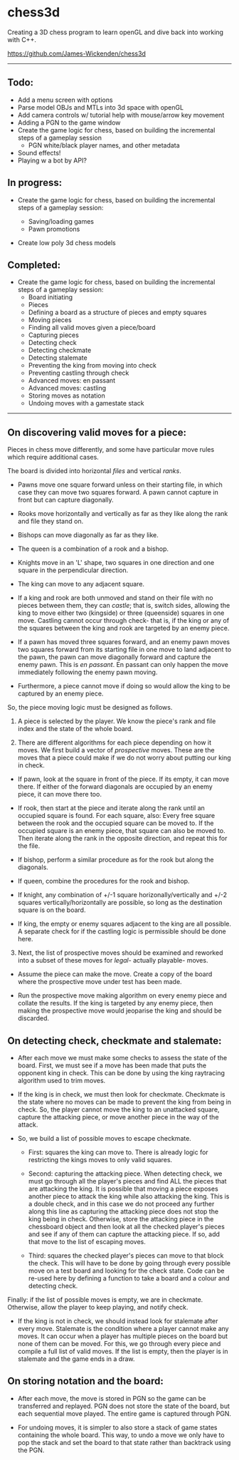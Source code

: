 # chess3d

Creating a 3D chess program to learn openGL and dive back into working with C++.

https://github.com/James-Wickenden/chess3d

---

## Todo:

- Add a menu screen with options
- Parse model OBJs and MTLs into 3d space with openGL
- Add camera controls w/ tutorial help with mouse/arrow key movement
- Adding a PGN to the game window
- Create the game logic for chess, based on building the incremental steps of a gameplay session
	- PGN white/black player names, and other metadata
- Sound effects!
- Playing w a bot by API?

## In progress:

- Create the game logic for chess, based on building the incremental steps of a gameplay session:
	- Saving/loading games
	- Pawn promotions

- Create low poly 3d chess models

## Completed:

- Create the game logic for chess, based on building the incremental steps of a gameplay session:
	- Board initiating
	- Pieces
	- Defining a board as a structure of pieces and empty squares
	- Moving pieces
	- Finding all valid moves given a piece/board
	- Capturing pieces
	- Detecting check
	- Detecting checkmate
	- Detecting stalemate
	- Preventing the king from moving into check
	- Preventing castling through check
	- Advanced moves: en passant
	- Advanced moves: castling
	- Storing moves as notation
	- Undoing moves with a gamestate stack

---

## On discovering valid moves for a piece:

Pieces in chess move differently, and some have particular move rules which require additional cases.

The board is divided into horizontal *files* and vertical *ranks*.

- Pawns move one square forward unless on their starting file, in which case they can move two squares forward.
A pawn cannot capture in front but can capture diagonally.

- Rooks move horizontally and vertically as far as they like along the rank and file they stand on.

- Bishops can move diagonally as far as they like.

- The queen is a combination of a rook and a bishop.

- Knights move in an 'L' shape, two squares in one direction and one square in the perpendicular direction. 

- The king can move to any adjacent square.

- If a king and rook are both unmoved and stand on their file with no pieces between them, they can *castle*; that is, switch sides, 
allowing the king to move either two (kingside) or three (queenside) squares in one move. Castling cannot occur through check-
that is, if the king or any of the squares between the king and rook are targeted by an enemy piece.

- If a pawn has moved three squares forward, and an enemy pawn moves two squares forward from its starting file in one move to land adjacent to the pawn,
the pawn can move diagonally forward and capture the enemy pawn. This is *en passant*.
En passant can only happen the move immediately following the enemy pawn moving.

- Furthermore, a piece cannot move if doing so would allow the king to be captured by an enemy piece.

So, the piece moving logic must be designed as follows.

1. A piece is selected by the player. We know the piece's rank and file index and the state of the whole board.

2. There are different algorithms for each piece depending on how it moves. 
We first build a vector of *prospective* moves. These are the moves that a piece could make if we do not worry about putting our king in check.

- If pawn, look at the square in front of the piece. If its empty, it can move there. 
If either of the forward diagonals are occupied by an enemy piece, it can move there too.

- If rook, then start at the piece and iterate along the rank until an occupied square is found. 
For each square, also: 
Every free square between the rook and the occupied square can be moved to.
If the occupied square is an enemy piece, that square can also be moved to.
Then iterate along the rank in the opposite direction, and repeat this for the file.

- If bishop, perform a similar procedure as for the rook but along the diagonals.

- If queen, combine the procedures for the rook and bishop.

- If knight, any combination of +/-1 square horizonally/vertically and +/-2 squares vertically/horizontally are possible, 
so long as the destination square is on the board.

- If king, the empty or enemy squares adjacent to the king are all possible.
A separate check for if the castling logic is permissible should be done here.

3. Next, the list of prospective moves should be examined and reworked into a subset of these moves for *legal*- actually playable- moves.

- Assume the piece can make the move. Create a copy of the board where the prospective move under test has been made.

- Run the prospective move making algorithm on every enemy piece and collate the results.
If the king is targeted by any enemy piece, then making the prospective move would jeoparise the king and should be discarded.

## On detecting check, checkmate and stalemate:

- After each move we must make some checks to assess the state of the board.
First, we must see if a move has been made that puts the opponent king in check.
This can be done by using the king raytracing algorithm used to trim moves.

- If the king is in check, we must then look for checkmate. Checkmate is the state where no moves can be made to prevent the king from being in check.
So, the player cannot move the king to an unattacked square, capture the attacking piece, or move another piece in the way of the attack.

- So, we build a list of possible moves to escape checkmate.
	
	- First: squares the king can move to. There is already logic for restricting the kings moves to only valid squares.

	- Second: capturing the attacking piece. When detecting check, we must go through all the player's pieces and find ALL the pieces that are attacking the king.
	  It is possible that moving a piece exposes another piece to attack the king while also attacking the king. 
	  This is a double check, and in this case we do not proceed any further along this line as capturing the attacking piece does not stop the king being in check.
	  Otherwise, store the attacking piece in the chessboard object and then look at all the checked player's pieces and see if any of them can capture the attacking piece.
	  If so, add that move to the list of escaping moves.

	- Third: squares the checked player's pieces can move to that block the check.
	  This will have to be done by going through every possible move on a test board and looking for the check state.
	  Code can be re-used here by defining a function to take a board and a colour and detecting check.

Finally: if the list of possible moves is empty, we are in checkmate. Otherwise, allow the player to keep playing, and notify check.

- If the king is not in check, we should instead look for stalemate after every move.
Stalemate is the condition where a player cannot make any moves. It can occur when a player has multiple pieces on the board but none of them can be moved.
For this, we go through every piece and compile a full list of valid moves. If the list is empty, then the player is in stalemate and the game ends in a draw.

## On storing notation and the board:

- After each move, the move is stored in PGN so the game can be transferred and replayed.
  PGN does not store the state of the board, but each sequential move played. The entire game is captured through PGN.
  
- For undoing moves, it is simpler to also store a stack of game states containing the whole board.
  This way, to undo a move we only have to pop the stack and set the board to that state rather than backtrack using the PGN.
